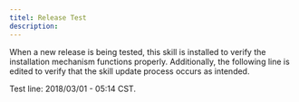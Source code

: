 ```yaml
---
titel: Release Test
description: 
---
```

When a new release is being tested, this skill is installed to verify the
installation mechanism functions properly.  Additionally, the following line
is edited to verify that the skill update process occurs as intended.

Test line:  2018/03/01 - 05:14 CST.
